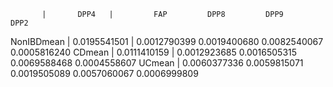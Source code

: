            |       DPP4   |         FAP         DPP8         DPP9         DPP2
NonIBDmean | 0.0195541501 | 0.0012790399 0.0019400680 0.0082540067 0.0005816240
CDmean     | 0.0111410159 | 0.0012923685 0.0016505315 0.0069588468 0.0004558607
UCmean     | 0.0060377336 0.0059815071 0.0019505089 0.0057060067 0.0006999809